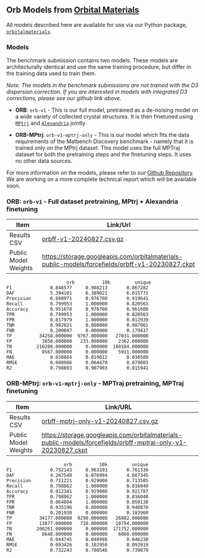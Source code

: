 ## Orb Models from [Orbital Materials](https://orbitalmaterials.com)

All models described here are available for use via our Python package, [`orbitalmaterials`](https://github.com/orbital-materials/orbitalmaterials).

### Models

The benchmark submission contains two models. These models are architecturally identical and use the same training procedure, but differ in the training data used to train them.

_Note: The models in the benchmark submissions are not trained with the D3 dispersion correction. If you are interested in models with integrated D3 corrections, please see our github link above._

- **ORB**: `orb-v1` - This is our full model, pretrained as a de-noising model on a wide variety of collected crystal structures. It is then finetuned using [`MPtrj`](https://figshare.com/articles/dataset/23713842) and [`Alexandria`](https://alexandria.icams.rub.de/) jointly.

- **ORB-MPtrj**: `orb-v1-mptrj-only` - This is our model which fits the data requirements of the Matbench Discovery benchmark - namely that it is trained only on the MPtrj dataset. This model uses the full MPTraj dataset for both the pretraining steps and the finetuning steps. It uses no other data sources.

For more information on the models, please refer to our [Github Repository](https://github.com/orbital-materials/orbitalmaterials). We are working on a more complete technical report which will be available soon.

### **ORB**: `orb-v1` - Full dataset pretraining, MPtrj + Alexandria finetuning

| Item                 | Link/Url                                                                                         |
| -------------------- | ------------------------------------------------------------------------------------------------ |
| Results CSV          | [orbff-v1-20240827.csv.gz](./orbff-v1-20240827.csv.gz)                                           |
| Public Model Weights | https://storage.googleapis.com/orbitalmaterials-public-models/forcefields/orbff-v1-20230827.ckpt |

```
                      orb          10k         unique
F1              0.846577     0.988213       0.867282
DAF             5.394101     6.389021       6.015771
Precision       0.898971     0.976700       0.919641
Recall          0.799953     1.000000       0.820563
Accuracy        0.951678     0.976700       0.961608
TPR             0.799953     1.000000       0.820563
FPR             0.017979     1.000000       0.012939
TNR             0.982021     0.000000       0.987061
FNR             0.200047     0.000000       0.179437
TP          34258.000000  9767.000000   27031.000000
FP           3850.000000   233.000000    2362.000000
TN         210288.000000     0.000000  180184.000000
FN           8567.000000     0.000000    5911.000000
MAE             0.030884     0.019012       0.030589
RMSE            0.080986     0.064470       0.079003
R2              0.798803     0.907903       0.815941
```

### **ORB-MPtrj**: `orb-v1-mptrj-only` - MPTraj pretraining, MPTraj finetuning

| Item                 | Link/URL                                                                                                     |
| -------------------- | ------------------------------------------------------------------------------------------------------------ |
| Results CSV          | [orbff-mptrj-only-v1-20240827.csv.gz](./orbff-mptrj-only-v1-20240827.csv.gz)                                 |
| Public Model Weights | https://storage.googleapis.com/orbitalmaterials-public-models/forcefields/orbff-mptraj-only-v1-20230827.ckpt |

```
                     orb          10k         unique
F1              0.752143     0.963193       0.761336
DAF             4.267540     6.076994       4.667345
Precision       0.711221     0.929000       0.713505
Recall          0.798062     1.000000       0.816040
Accuracy        0.912341     0.929000       0.921787
TPR             0.798062     1.000000       0.816040
FPR             0.064804     1.000000       0.059130
TNR             0.935196     0.000000       0.940870
FNR             0.201938     0.000000       0.183960
TP          34177.000000  9290.000000   26882.000000
FP          13877.000000   710.000000   10794.000000
TN         200261.000000     0.000000  171752.000000
FN           8648.000000     0.000000    6060.000000
MAE             0.044745     0.040998       0.046230
RMSE            0.093426     0.102950       0.093919
R2              0.732243     0.780546       0.739879
```
